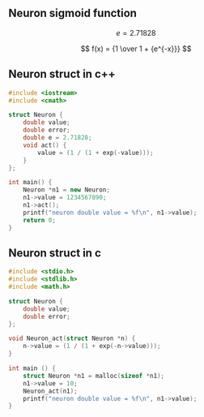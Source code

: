 
## Neuron sigmoid function

$$ e = 2.71828 $$

$$ f(x) = {1 \over 1 + {e^{-x}}} $$

## Neuron struct in c++

```cpp
#include <iostream>
#include <cmath>

struct Neuron {
	double value;
	double error;
	double e = 2.71828;
	void act() {
		value = (1 / (1 + exp(-value)));
	}
};

int main() {
	Neuron *n1 = new Neuron;
	n1->value = 1234567890;
	n1->act();
	printf("neuron double value = %f\n", n1->value);
	return 0;
}

```

## Neuron struct in c

```c
#include <stdio.h>
#include <stdlib.h>
#include <math.h>

struct Neuron {
	double value;
	double error;
};

void Neuron_act(struct Neuron *n) {
	n->value = (1 / (1 + exp(-n->value)));
}

int main () {
	struct Neuron *n1 = malloc(sizeof *n1);
	n1->value = 10;
	Neuron_act(n1);
	printf("neuron double value = %f\n", n1->value);
}
```

